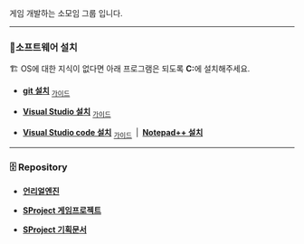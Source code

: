 ﻿
게임 개발하는 소모임 그룹 입니다.

****

### 🔎소프트웨어 설치
🏗️ OS에 대한 지식이 없다면 아래 프로그램은 되도록 <strong>C:</strong>에 설치해주세요.

* **[git 설치](https://git-scm.com/download/win)** <sub>[가이드](GUIDEGIT.md)</sub>
* **[Visual Studio 설치](https://visualstudio.microsoft.com/ko/thank-you-downloading-visual-studio/?sku=Community&channel=Release&version=VS2022&source=VSLandingPage&cid=2030&passive=false)** <sub>[가이드](GUIDEVS.md)</sub>

* **[Visual Studio code 설치](https://code.visualstudio.com/docs/?dv=win64user)** <sub>[가이드](GUIDEVSCODE.md)</sub>&ensp;|&ensp;**[Notepad++ 설치](https://notepad-plus-plus.org/downloads/)**

****

### 🗄️ Repository
* **[언리얼엔진](https://github.com/EpicRocket/UnrealEngine.git)**

* **[SProject 게임프로젝트](https://github.com/EpicRocket/SProject.git)**

* **[SProject 기획문서](https://github.com/EpicRocket/SProject.git)**
